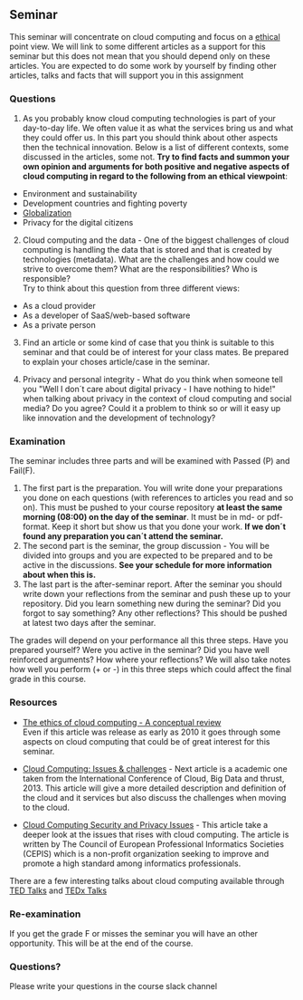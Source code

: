 ## Seminar
This seminar will concentrate on cloud computing and focus on a [ethical](https://en.wikipedia.org/wiki/Ethics) point view.
We will link to some different articles as a support for this seminar but this does not mean that you should depend only on these articles. You are expected to do some work by yourself by finding other articles, talks and facts that will support you in this assignment

### Questions

1. As you probably know cloud computing technologies is part of your day-to-day life. We often value it as what the services bring us and what they could offer us. In this part you should think about other aspects then the technical innovation. Below is a list of different contexts, some discussed in the articles, some not. **Try to find facts and summon your own opinion and arguments for both positive and negative aspects of cloud computing in regard to the following from an ethical viewpoint**:
- Environment and sustainability
- Development countries and fighting poverty
- [Globalization](https://en.wikipedia.org/wiki/Globalization)
- Privacy for the digital citizens 

2. Cloud computing and the data - One of the biggest challenges of cloud computing is handling the data that is stored and that is created by technologies (metadata). What are the challenges and how could we strive to overcome them? What are the responsibilities? Who is responsible?  
Try to think about this question from three different views:
* As a cloud provider 
* As a developer of SaaS/web-based software
* As a private person  

3. Find an article or some kind of case that you think is suitable to this seminar and that could be of interest for your class mates. Be prepared to explain your choses article/case in the seminar.

4. Privacy and personal integrity - What do you think when someone tell you "Well I don´t care about digital privacy - I have nothing to hide!" when talking about privacy in the context of cloud computing and social media? Do you agree? Could it a problem to think so or will it easy up like innovation and the development of technology? 

### Examination
The seminar includes three parts and will be examined with Passed (P) and Fail(F). 

1. The first part is the preparation. You will write done your preparations you done on each questions (with references to articles you read and so on). This must be pushed to your course repository **at least the same morning (08:00) on the day of the seminar**. It must be in md- or pdf-format. Keep it short but show us that you done your work. **If we don´t found any preparation you can´t attend the seminar.**
2. The second part is the seminar, the group discussion - You will be divided into groups and you are expected to be prepared and to be active in the discussions. **See your schedule for more information about when this is.**
3. The last part is the after-seminar report. After the seminar you should write down your reflections from the seminar and push these up to your repository. Did you learn something new during the seminar? Did you forgot to say something? Any other reflections? This should be pushed at latest two days after the seminar.

The grades will depend on your performance all this three steps. Have you prepared yourself? Were you active in the seminar? Did you have well reinforced arguments? How where your reflections?
We will also take notes how well you perform (+ or -) in this three steps which could affect the final grade in this course.

### Resources
  - [The ethics of cloud computing - A conceptual review](https://ieeexplore.ieee.org/stamp/stamp.jsp?tp=&arnumber=5708509)<br>
  Even if this article was release as early as 2010 it goes through some aspects on cloud computing that could be of great interest for this seminar.

  - [Cloud Computing: Issues & challenges](https://github.com/1dv032/syllabus/raw/master/resources/part_1/Cloud_Computing_Issues_and_Challenges.pdf) -
Next article is a academic one taken from the International Conference of Cloud, Big Data and thrust, 2013. This article will give a more detailed description and definition of the cloud and it services but also discuss the challenges when moving to the cloud.

  - [Cloud Computing Security and Privacy Issues](http://www.cepis.org/index.jsp?p=641&n=825&a=4758&) -
This article take a deeper look at the issues that rises with cloud computing. The article is written by The Council of European Professional Informatics Societies (CEPIS) which is a non-profit organization seeking to improve and promote a high standard among informatics professionals.

There are a few interesting talks about cloud computing available through [TED Talks](https://www.ted.com/) and [TEDx Talks](https://www.ted.com/watch/tedx-talks)

### Re-examination
If you get the grade F or misses the seminar you will have an other opportunity. This will be at the end of the course.

### Questions?
Please write your questions in the course slack channel
